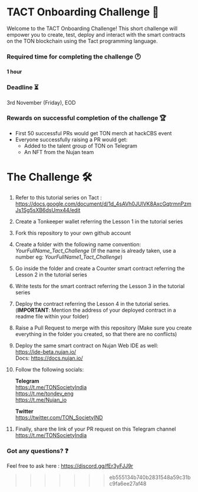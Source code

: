 # TACT Onboarding Challenge 🚀

Welcome to the TACT Onboarding Challenge! This short challenge will empower you to create, test, deploy and interact with the smart contracts on the TON blockchain using the Tact programming language.

### Required time for completing the challenge 🕐
**1 hour**

### Deadline ⏳
3rd November (Friday), EOD

### Rewards on successful completion of the challenge 🏆
- First 50 successful PRs would get TON merch at hackCBS event
- Everyone successfully raising a PR would get:
    - Added to the talent group of TON on Telegram
    - An NFT from the Nujan team

# The Challenge 🛠

1. Refer to this tutorial series on Tact : <br>
https://docs.google.com/document/d/1d_4sAVh0JUlVK8AxcGqtrmnPzmJs1Sg5sXB6dsUmx44/edit

2. Create a Tonkeeper wallet referring the Lesson 1 in the tutorial series

3. Fork this repository to your own github account

4. Create a folder with the following name convention: <br>
_YourFullName_Tact_Challenge_ (If the name is already taken, use a number eg: _YourFullName1_Tact_Challenge_)

5. Go inside the folder and create a Counter smart contract referring the Lesson 2 in the tutorial series

6. Write tests for the smart contract referring the Lesson 3 in the tutorial series

7. Deploy the contract referring the Lesson 4 in the tutorial series. (**IMPORTANT**: Mention the address of your deployed contract in a readme file within your folder)

8. Raise a Pull Request to merge with this repository (Make sure you create everything in the folder you created, so that there are no conflicts)

9. Deploy the same smart contract on Nujan Web IDE as well: <br>
https://ide-beta.nujan.io/ <br>
Docs: https://docs.nujan.io/ 

10. Follow the following socials:

    **Telegram** <br>
    https://t.me/TONSocietyIndia <br>
    https://t.me/tondev_eng <br>
    https://t.me/Nujan_io

    **Twitter** <br>
    https://twitter.com/TON_SocietyIND

11. Finally, share the link of your PR request on this Telegram channel https://t.me/TONSocietyIndia

### Got any questions? ❓
Feel free to ask here :
https://discord.gg/fEr3yFJJ9r
>>>>>>> eb555134b740b2831548a59c31bc9fa6ee27af48
